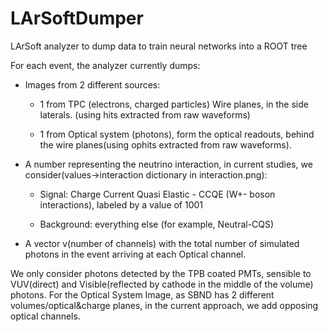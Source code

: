 # LArSoftDumper
LArSoft analyzer to dump data to train neural networks into a ROOT tree

For each event, the analyzer currently dumps:

- Images from 2 different sources:
 
  - 1 from TPC (electrons, charged particles) Wire planes, in the side laterals. (using hits extracted from raw waveforms)
  
  - 1 from Optical system (photons), form the optical readouts, behind the wire planes(using ophits extracted from raw waveforms).

- A number representing the neutrino interaction, in current studies, we consider(values->interaction dictionary in interaction.png):
 
  - Signal: Charge Current Quasi Elastic - CCQE (W+- boson interactions), labeled by a value of 1001
 
  - Background: everything else (for example, Neutral-CQS)

- A vector v(number of channels) with the total number of simulated photons in the event arriving at each Optical channel.

We only consider photons detected by the TPB coated PMTs, sensible to VUV(direct) and Visible(reflected by cathode in the middle of the volume) photons.
For the Optical System Image, as SBND has 2 different volumes/optical&charge planes, in the current approach, we add opposing optical channels.
